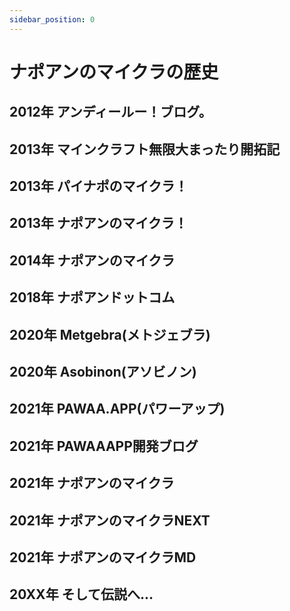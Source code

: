 ```yaml
---
sidebar_position: 0
---
```


# ナポアンのマイクラの歴史

## 2012年 アンディールー！ブログ。

## 2013年 マインクラフト無限大まったり開拓記

## 2013年 パイナポのマイクラ！

## 2013年 ナポアンのマイクラ！

## 2014年 ナポアンのマイクラ

## 2018年 ナポアンドットコム

## 2020年 Metgebra(メトジェブラ)

## 2020年 Asobinon(アソビノン)

## 2021年 PAWAA.APP(パワーアップ)

## 2021年 PAWAAAPP開発ブログ

## 2021年 ナポアンのマイクラ

## 2021年 ナポアンのマイクラNEXT

## 2021年 ナポアンのマイクラMD

## 20XX年 そして伝説へ...
